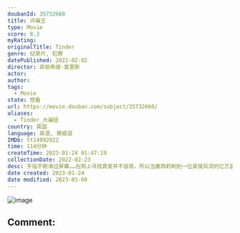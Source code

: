 ```yaml
---
doubanId: 35732660
title: 诈骗王
type: Movie
score: 8.2
myRating: 
originalTitle: Tinder
genre: 纪录片, 犯罪
datePublished: 2022-02-02
director: 菲丽希缇·莫里斯
actor: 
author: 
tags:
  - Movie
state: 想看
url: https://movie.douban.com/subject/35732660/
aliases:
  - Tinder_大骗徒
country: 英国
language: 英语, 挪威语
IMDb: tt14992922
time: 114分钟
createTime: 2023-01-24 01:47:19
collectionDate: 2022-02-23
desc: 手指不断滑过屏幕……在网上寻找真爱并不容易，所以当塞西莉刷到一位英俊风流的亿万富翁时，她简直不敢相信，实际见面后真人也符合她的理想。但一切终究是黄粱一梦，当她发现这个国际商人满嘴谎言时，为时已晚。他骗...
date created: 2023-01-24
date modified: 2023-03-08
---
```


![image](p2841987393.jpg)

Comment:
---
